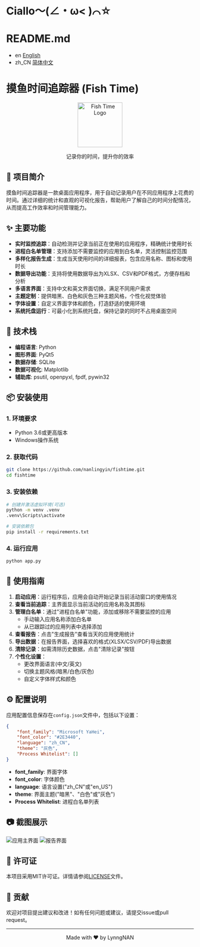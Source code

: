 # Ciallo～(∠・ω< )⌒☆
# README.md
- en [English](README.en.md)
- zh_CN [简体中文](README.zh_CN.md)
# 摸鱼时间追踪器 (Fish Time)

<div align="center">
  <img src="icon/text.png" alt="Fish Time Logo" width="120">
  <br>
  <p>记录你的时间，提升你的效率</p>
</div>

## 📝 项目简介

摸鱼时间追踪器是一款桌面应用程序，用于自动记录用户在不同应用程序上花费的时间。通过详细的统计和直观的可视化报告，帮助用户了解自己的时间分配情况，从而提高工作效率和时间管理能力。

## ✨ 主要功能

- **实时监控追踪**：自动检测并记录当前正在使用的应用程序，精确统计使用时长
- **进程白名单管理**：支持添加不需要监控的应用到白名单，灵活控制监控范围
- **多样化报告生成**：生成当天使用时间的详细报表，包含应用名称、图标和使用时长
- **数据导出功能**：支持将使用数据导出为XLSX、CSV和PDF格式，方便存档和分析
- **多语言界面**：支持中文和英文界面切换，满足不同用户需求
- **主题定制**：提供暗黑、白色和灰色三种主题风格，个性化视觉体验
- **字体设置**：自定义界面字体和颜色，打造舒适的使用环境
- **系统托盘运行**：可最小化到系统托盘，保持记录的同时不占用桌面空间

## 🔧 技术栈

- **编程语言**: Python
- **图形界面**: PyQt5
- **数据存储**: SQLite
- **数据可视化**: Matplotlib
- **辅助库**: psutil, openpyxl, fpdf, pywin32

## 📦 安装使用

### 1. 环境要求

- Python 3.6或更高版本
- Windows操作系统

### 2. 获取代码

```bash
git clone https://github.com/nanlingyin/fishtime.git
cd fishtime
```

### 3. 安装依赖

```bash
# 创建并激活虚拟环境(可选)
python -m venv .venv
.venv\Scripts\activate

# 安装依赖包
pip install -r requirements.txt
```

### 4. 运行应用

```bash
python app.py
```

## 🚀 使用指南

1. **启动应用**：运行程序后，应用会自动开始记录当前活动窗口的使用情况
2. **查看当前追踪**：主界面显示当前活动的应用名称及其图标
3. **管理白名单**：通过"进程白名单"功能，添加或移除不需要监控的应用
   - 手动输入应用名称添加白名单
   - 从已跟踪过的应用列表中选择添加
4. **查看报告**：点击"生成报告"查看当天的应用使用统计
5. **导出数据**：在报告界面，选择喜欢的格式(XLSX/CSV/PDF)导出数据
6. **清除记录**：如需清除历史数据，点击"清除记录"按钮
7. **个性化设置**：
   - 更改界面语言(中文/英文)
   - 切换主题风格(暗黑/白色/灰色)
   - 自定义字体样式和颜色

## ⚙️ 配置说明

应用配置信息保存在`config.json`文件中，包括以下设置：

```json
{
    "font_family": "Microsoft YaHei",
    "font_color": "#2E3440",
    "language": "zh_CN",
    "theme": "灰色",
    "Process Whitelist": []
}
```

- **font_family**: 界面字体
- **font_color**: 字体颜色
- **language**: 语言设置("zh_CN"或"en_US")
- **theme**: 界面主题("暗黑"、"白色"或"灰色")
- **Process Whitelist**: 进程白名单列表

## 📷 截图展示

![应用主界面](https://placeholder.com/image1) 
![报告界面](https://placeholder.com/image2)

## 📄 许可证

本项目采用MIT许可证。详情请参阅[LICENSE](LICENSE)文件。

## 🤝 贡献

欢迎对项目提出建议和改进！如有任何问题或建议，请提交issue或pull request。

---

<div align="center">
  <p>Made with ❤️ by LynngNAN</p>
</div>

